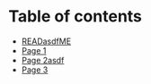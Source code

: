 # Table of contents

* [READasdfME](README.md)
* [Page 1](page-1.md)
* [Page 2asdf](page-2asdf.md)
* [Page 3](page-3.md)

